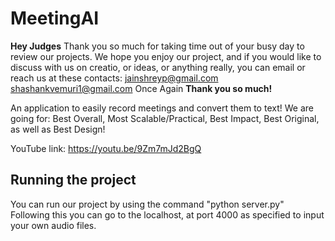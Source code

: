 # MeetingAI
**Hey Judges**
Thank you so much for taking time out of your busy day to review our projects. We hope you enjoy our project, and if you would like to discuss with us on creatio, or ideas, or anything really, you can email or reach us at these contacts:
jainshreyp@gmail.com
shashankvemuri1@gmail.com
Once Again **Thank you so much!**

An application to easily record meetings and convert them to text!
We are going for: Best Overall, Most Scalable/Practical, Best Impact, Best Original, as well as Best Design!

YouTube link: https://youtu.be/9Zm7mJd2BgQ

## Running the project
You can run our project by using the command "python server.py"
Following this you can go to the localhost, at port 4000 as specified to input your own audio files. 

